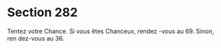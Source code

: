 # Section 282

Tentez votre Chance. Si vous êtes Chanceux, rendez -vous au 69.
Sinon, ren dez-vous au 36.
